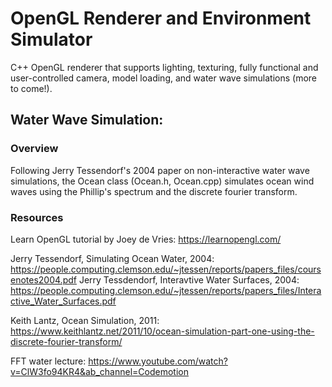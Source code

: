 # OpenGL Renderer and Environment Simulator

C++ OpenGL renderer that supports lighting, texturing, fully functional and user-controlled camera, model loading, and water wave simulations (more to come!). 

## Water Wave Simulation:

### Overview

Following Jerry Tessendorf's 2004 paper on non-interactive water wave simulations, the Ocean class (Ocean.h, Ocean.cpp) simulates ocean wind waves using the Phillip's spectrum and the discrete fourier transform. 

### Resources

Learn OpenGL tutorial by Joey de Vries: https://learnopengl.com/

Jerry Tessendorf, Simulating Ocean Water, 2004: https://people.computing.clemson.edu/~jtessen/reports/papers_files/coursenotes2004.pdf
Jerry Tessdendorf, Interavtive Water Surfaces, 2004: https://people.computing.clemson.edu/~jtessen/reports/papers_files/Interactive_Water_Surfaces.pdf

Keith Lantz, Ocean Simulation, 2011: https://www.keithlantz.net/2011/10/ocean-simulation-part-one-using-the-discrete-fourier-transform/

FFT water lecture: https://www.youtube.com/watch?v=ClW3fo94KR4&ab_channel=Codemotion

